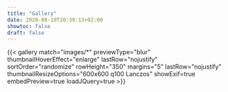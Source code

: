 ```yaml
---
title: "Gallery"
date: 2020-08-10T20:39:13+02:00
showtoc: false
draft: false
---
```

{{< gallery match="images/*" previewType="blur" thumbnailHoverEffect="enlarge" lastRow="nojustify" sortOrder="randomize" rowHeight="350" margins="5" lastRow="nojustify" thumbnailResizeOptions="600x600 q100 Lanczos" showExif=true  embedPreview=true loadJQuery=true >}}